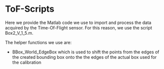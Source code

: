 # ToF-Scripts

Here we provide the Matlab code we use to import and process the data acquired by the Time-Of-Flight sensor. For this reason, we use the script Box2_V_1_5.m. 

The helper functions we use are:
 - BBox_World_EdgeBox which is used to shift the points from the edges of the created bounding box onto the the edges of the actual box used for the           calibration
